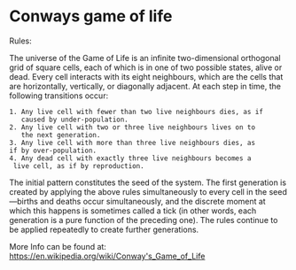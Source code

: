 # Conways game of life

Rules:

The universe of the Game of Life is an infinite two-dimensional orthogonal grid of square cells, each of which is in one of two possible states, alive or dead. Every cell interacts with its eight neighbours, which are the cells that are horizontally, vertically, or diagonally adjacent. At each step in time, the following transitions occur:

    1. Any live cell with fewer than two live neighbours dies, as if
       caused by under-population.
    2. Any live cell with two or three live neighbours lives on to
       the next generation.
    3. Any live cell with more than three live neighbours dies, as 
    if by over-population.
    4. Any dead cell with exactly three live neighbours becomes a
     live cell, as if by reproduction.


The initial pattern constitutes the seed of the system. The first generation is created by applying the above rules simultaneously to every cell in the seed—births and deaths occur simultaneously, and the discrete moment at which this happens is sometimes called a tick (in other words, each generation is a pure function of the preceding one). The rules continue to be applied repeatedly to create further generations.

More Info can be found at:
https://en.wikipedia.org/wiki/Conway's_Game_of_Life

